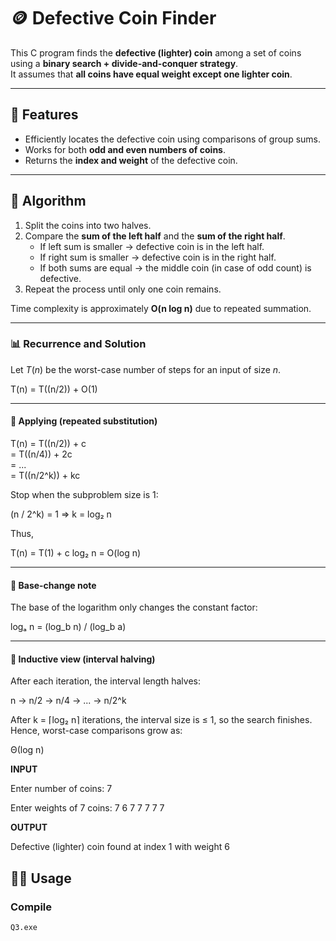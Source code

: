 # 🪙 Defective Coin Finder

This C program finds the **defective (lighter) coin** among a set of coins using a **binary search + divide-and-conquer strategy**.  
It assumes that **all coins have equal weight except one lighter coin**.

---

## 📌 Features
- Efficiently locates the defective coin using comparisons of group sums.
- Works for both **odd and even numbers of coins**.
- Returns the **index and weight** of the defective coin.

---

## 📂 Algorithm
1. Split the coins into two halves.
2. Compare the **sum of the left half** and the **sum of the right half**.
   - If left sum is smaller → defective coin is in the left half.
   - If right sum is smaller → defective coin is in the right half.
   - If both sums are equal → the middle coin (in case of odd count) is defective.
3. Repeat the process until only one coin remains.

Time complexity is approximately **O(n log n)** due to repeated summation.

---
### 📊 Recurrence and Solution

Let $T(n)$ be the worst-case number of steps for an input of size $n$.  

T(n) = T((n/2)) + O(1)

---

#### 🔹 Applying (repeated substitution)

T(n) = T((n/2)) + c  
     = T((n/4)) + 2c  
     = ...  
     = T((n/2^k)) + kc  

Stop when the subproblem size is 1:

(n / 2^k) = 1  ⇒  k = log₂ n  

Thus,

T(n) = T(1) + c log₂ n = O(log n)

---

#### 🔹 Base-change note

The base of the logarithm only changes the constant factor:

logₐ n = (log_b n) / (log_b a)

---

#### 🔹 Inductive view (interval halving)

After each iteration, the interval length halves:

n → n/2 → n/4 → ... → n/2^k  

After k = ⌈log₂ n⌉ iterations, the interval size is ≤ 1, so the search finishes.  
Hence, worst-case comparisons grow as:

Θ(log n)

**INPUT**

Enter number of coins: 7

Enter weights of 7 coins: 7 6 7 7 7 7 7

**OUTPUT**

Defective (lighter) coin found at index 1 with weight 6


## 🧑‍💻 Usage

### Compile

```bash
Q3.exe
